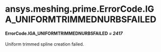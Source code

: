 # ansys.meshing.prime.ErrorCode.IGA_UNIFORMTRIMMEDNURBSFAILED

#### ErrorCode.IGA_UNIFORMTRIMMEDNURBSFAILED *= 2417*

Uniform trimmed spline creation failed.

<!-- !! processed by numpydoc !! -->
